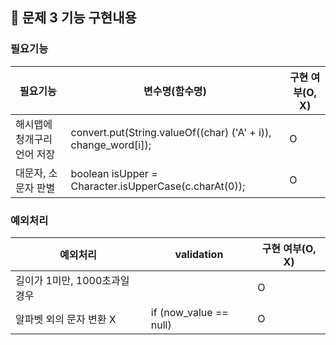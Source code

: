 ## 🚀 문제 3 기능 구현내용

### 필요기능


| 필요기능            | 변수명(함수명) | 구현 여부(O, X) |
|-----------------|----------|-------------|
| 해시맵에 청개구리 언어 저장 | convert.put(String.valueOf((char) ('A' + i)), change_word[i]); | O           |
| 대문자, 소문자 판별     |   boolean isUpper = Character.isUpperCase(c.charAt(0));       | O           |


### 예외처리

| 예외처리                | validation | 구현 여부(O, X) |
|---------------------|------------|-------------|
| 길이가 1미만, 1000초과일 경우 |  | O           |
| 알파벳 외의 문자 변환 X      | if (now_value == null) | O           |